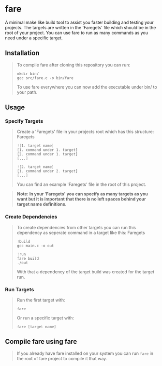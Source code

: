 # fare
A minimal make like build tool to assist you faster building and testing your projects. The targets are written in the 'Faregets' file which should be in the root of your project. You can use fare to run as many commands as you need under a specific target.

## Installation
> To compile fare after cloning this repository you can run:
> ```
> mkdir bin/
> gcc src/fare.c -o bin/fare
> ```
> To use fare everywhere you can now add the executable under bin/ to your path.

## Usage
### Specify Targets
> Create a 'Faregets' file in your projects root which has this structure:
> Faregets
> ```
> ![1. target name]
> [1. command under 1. target]
> [2. command under 1. target]
> [...]
> 
> ![2. target name]
> [1. command under 2. target]
> [...]
> ```
> You can find an example 'Faregets' file in the root of this project.

> **Note: In your 'Faregets' you can specify as many targets as you want but it is important that there is no left spaces behind your target name definitions.**

### Create Dependencies
> To create dependencies from other targets you can run this dependency as seperate command in a target like this:
> Faregets
> ```
> !build
> gcc main.c -o out
> 
> !run
> fare build
> ./out
> ```
> With that a dependency of the target build was created for the target run.

### Run Targets
> Run the first target with:
> ```
> fare
> ```
> Or run a specific target with:
> ```
> fare [target name]
> ```

## Compile fare using fare
> If you already have fare installed on your system you can run `fare` in the root of fare project to compile it that way.
